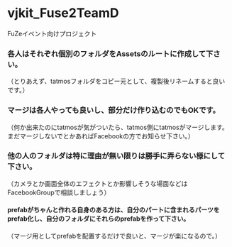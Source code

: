 vjkit_Fuse2TeamD
================
FuZeイベント向けプロジェクト
### 各人はそれぞれ個別のフォルダをAssetsのルートに作成して下さい。
（とりあえず、tatmosフォルダをコピー元として、複製後リネームすると良いです。）
### マージは各人やっても良いし、部分だけ作り込むのでもOKです。
（何か出来たのにtatmosが気がついたら、tatmos側にtatmosがマージします。まだマージしないでとかあればFacebookの方でお知らせ下さい。）
### 他の人のフォルダは特に理由が無い限りは勝手に弄らない様にして下さい。
（カメラとか画面全体のエフェクトとか影響しそうな場面などはFacebookGroupで相談しましょう）
#### prefabがちゃんと作れる自身のある方は、自分のパートに含まれるパーツをprefab化し、自分のフォルダにそれらのprefabを作って下さい。
（マージ用としてprefabを配置するだけで良いと、マージが楽になるので。）
